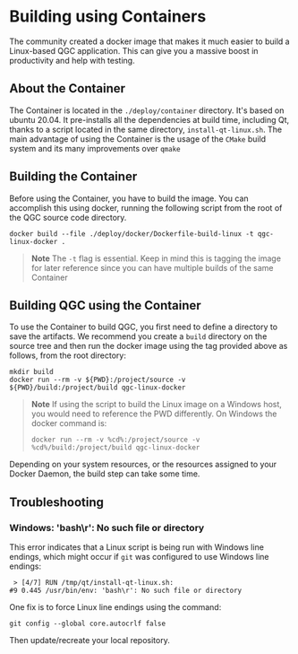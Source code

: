 # Building using Containers

The community created a docker image that makes it much easier to build a Linux-based QGC application.
This can give you a massive boost in productivity and help with testing.

## About the Container

The Container is located in the `./deploy/container` directory.
It's based on ubuntu 20.04.
It pre-installs all the dependencies at build time, including Qt, thanks to a script located in the same directory, `install-qt-linux.sh`.
The main advantage of using the Container is the usage of the `CMake` build system and its many improvements over `qmake`

## Building the Container

Before using the Container, you have to build the image.
You can accomplish this using docker, running the following script from the root of the QGC source code directory.

```
docker build --file ./deploy/docker/Dockerfile-build-linux -t qgc-linux-docker .
```

> **Note** The `-t` flag is essential.
  Keep in mind this is tagging the image for later reference since you can have multiple builds of the same Container

## Building QGC using the Container

To use the Container to build QGC, you first need to define a directory to save the artifacts.
We recommend you create a `build` directory on the source tree and then run the docker image using the tag provided above as follows, from the root directory:

```
mkdir build
docker run --rm -v ${PWD}:/project/source -v ${PWD}/build:/project/build qgc-linux-docker
```

> **Note** If using the script to build the Linux image on a Windows host, you would need to reference the PWD differently.
> On Windows the docker command is:
> ```
> docker run --rm -v %cd%:/project/source -v %cd%/build:/project/build qgc-linux-docker
> ```

Depending on your system resources, or the resources assigned to your Docker Daemon, the build step can take some time.


## Troubleshooting

### Windows: 'bash\r': No such file or directory

This error indicates that a Linux script is being run with Windows line endings, which might occur if `git` was configured to use Windows line endings:
```
 > [4/7] RUN /tmp/qt/install-qt-linux.sh:
#9 0.445 /usr/bin/env: 'bash\r': No such file or directory
```

One fix is to force Linux line endings using the command:
```
git config --global core.autocrlf false
```
Then update/recreate your local repository.
